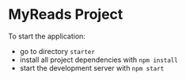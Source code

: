 # MyReads Project
To start the application:

- go to directory `starter`
- install all project dependencies with `npm install`
- start the development server with `npm start`
